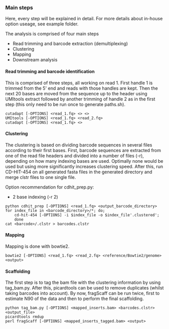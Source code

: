 ### Main steps
Here, every step will be explained in detail. For more details about in-house option useage, see example folder.

The analysis is comprised of four main steps
   - Read trimming and barcode extraction (demultiplexing)
   - Clustering
   - Mapping
   - Downstream analysis

#### Read trimming and barcode identification
This is comprised of three steps, all working on read 1. First handle 1 is trimmed from the 5' end and reads with 
those handles are kept. Then the next 20 bases are moved from the sequence up to the header using UMItools extract 
followed by another trimming of handle 2 as in the first step (this only need to be run once to generate paths.sh).

```
cutadapt [-OPTIONS] <read_1.fq> <> <>
UMItools [-OPTIONS] <read_1.fq> <read_2.fq>
cutadapt [-OPTIONS] <read_1.fq> <>
```

#### Clustering
The clustering is based on dividing barcode sequences in several files according to their first bases. First, 
barcode sequences are extracted from one of the read file headers and divided into a number of files (-r), 
depending on how many indexing bases are used. Optimally none would be used but using more significantly increases 
clustering speed. After this, run CD-HIT-454 on all generated fasta files in the generated directory and merge clstr
files to one single file.

Option recommendation for cdhit_prep.py:

   - 2 base indexing (-r 2)

```
python cdhit_prep [-OPTIONS] <read_1.fq> <output_barcode_directory>
for index_file in <barcode_directory>/*; do;
    cd-hit-454 [-OPTIONS] -i $index_file -o $index_file'.clustered'; 
    done
cat <barcode>/.clstr > barcodes.clstr
```

#### Mapping

Mapping is done with bowtie2.

```
bowtie2 [-OPTIONS] <read_1.fq> <read_2.fq> <reference/Bowtie2/genome> <output>
```

#### Scaffolding
The first step is to tag the bam file with the clustering information by using tag_bam.py. After this, picardtools
can be used to remove duplicates (whilst taking barcodes into account). By now, fragScaff can be run twice, first
to estimate N90 of the data and then to perform the final scaffolding.

```
python tag_bam.py [-OPTIONS] <mapped_inserts.bam> <barcodes.clstr> <output_file>
picardtools rmdup
perl fragScaff [-OPTIONS] <mapped_inserts_tagged.bam> <output>
```
